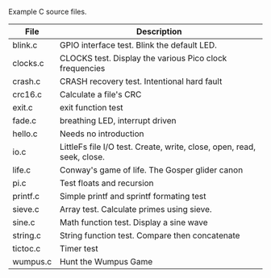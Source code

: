 Example C source files.

| File | Description |
| --- | ---
| blink.c | GPIO interface test. Blink the default LED. |
| clocks.c | CLOCKS test. Display the various Pico clock frequencies |
| crash.c | CRASH recovery test. Intentional hard fault |
| crc16.c | Calculate a file's CRC |
| exit.c | exit function test |
| fade.c | breathing LED, interrupt driven |
| hello.c | Needs no introduction |
| io.c | LittleFs file I/O test. Create, write, close, open, read, seek, close. |
| life.c | Conway's game of life. The Gosper glider canon |
| pi.c | Test floats and recursion |
| printf.c | Simple printf and sprintf formating test |
| sieve.c | Array test. Calculate primes using sieve. |
| sine.c | Math function test. Display a sine wave |
| string.c | String function test. Compare then concatenate |
| tictoc.c | Timer test |
| wumpus.c | Hunt the Wumpus Game |
